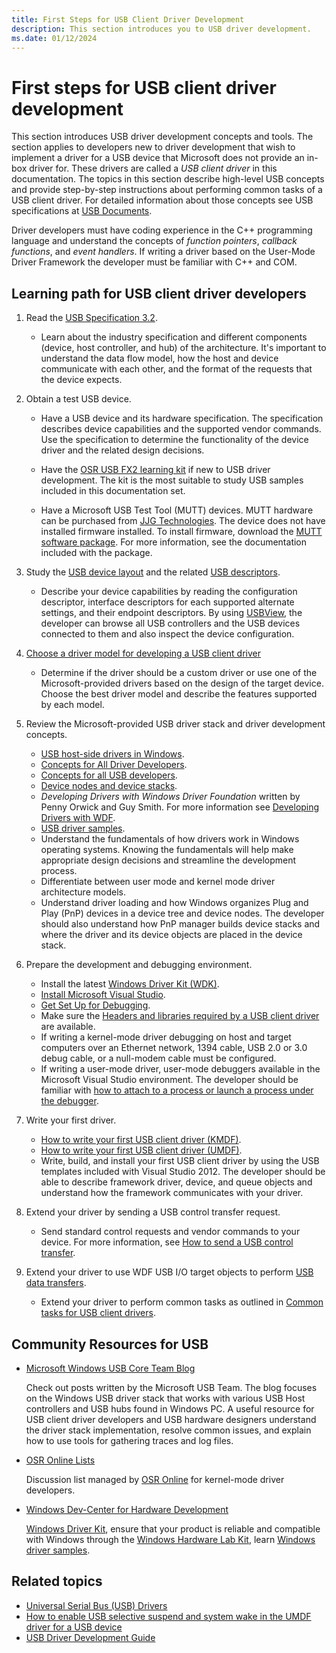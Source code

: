 ```yaml
---
title: First Steps for USB Client Driver Development
description: This section introduces you to USB driver development.
ms.date: 01/12/2024
---
```


# First steps for USB client driver development

This section introduces USB driver development concepts and tools. The section applies to developers new to driver development that wish to implement a driver for a USB device that Microsoft does not provide an in-box driver for. These drivers are called a *USB client driver* in this documentation. The topics in this section describe high-level USB concepts and provide step-by-step instructions about performing common tasks of a USB client driver. For detailed information about those concepts see USB specifications at [USB Documents](https://usb.org/documents).

Driver developers must have coding experience in the C++ programming language and understand the concepts of *function pointers*, *callback functions*, and *event handlers*. If writing a driver based on the User-Mode Driver Framework the developer must be familiar with C++ and COM.

## Learning path for USB client driver developers

1. Read the [USB Specification 3.2](https://usb.org/document-library/usb-32-specification-released-september-22-2017-and-ecns).
    - Learn about the industry specification and different components (device, host controller, and hub) of the architecture. It's important to understand the data flow model, how the host and device communicate with each other, and the format of the requests that the device expects.

1. Obtain a test USB device.
     - Have a USB device and its hardware specification. The specification describes device capabilities and the supported vendor commands. Use the specification to determine the functionality of the device driver and the related design decisions.

     - Have the [OSR USB FX2 learning kit](https://www.amazon.com/OSR-USB-FX2-Learning-Kit/dp/B07FNSYCLR) if new to USB driver development. The kit is the most suitable to study USB samples included in this documentation set.
     - Have a Microsoft USB Test Tool (MUTT) devices. MUTT hardware can be purchased from [JJG Technologies](http://www.jjgtechnologies.com/Mutt20.htm). The device does not have installed firmware installed. To install firmware, download the [MUTT software package](./microsoft-usb-test-tool--mutt--devices.md). For more information, see the documentation included with the package.

1. Study the [USB device layout](usb-device-layout.md) and the related [USB descriptors](usb-descriptors.md).
    - Describe your device capabilities by reading the configuration descriptor, interface descriptors for each supported alternate settings, and their endpoint descriptors. By using [USBView](../debugger/usbview.md), the developer can browse all USB controllers and the USB devices connected to them and also inspect the device configuration.

1. [Choose a driver model for developing a USB client driver](winusb-considerations.md)
    - Determine if the driver should be a custom driver or use one of the Microsoft-provided drivers based on the design of the target device. Choose the best driver model and describe the features supported by each model.

1. Review the Microsoft-provided USB driver stack and driver development concepts.
    - [USB host-side drivers in Windows](usb-3-0-driver-stack-architecture.md).
    - [Concepts for All Driver Developers](../gettingstarted/concepts-and-knowledge-for-all-driver-developers.md).
    - [Concepts for all USB developers](usb-concepts-for-all-developers.md).
    - [Device nodes and device stacks](../gettingstarted/device-nodes-and-device-stacks.md).
    - *Developing Drivers with Windows Driver Foundation* written by Penny Orwick and Guy Smith. For more information see [Developing Drivers with WDF](../wdf/developing-drivers-with-wdf.md).
    - [USB driver samples](usb-driver-samples-in-wdk.md).
    - Understand the fundamentals of how drivers work in Windows operating systems. Knowing the fundamentals will help make appropriate design decisions and streamline the development process.
    - Differentiate between user mode and kernel mode driver architecture models.
    - Understand driver loading and how Windows organizes Plug and Play (PnP) devices in a device tree and device nodes. The developer should also understand how PnP manager builds device stacks and where the driver and its device objects are placed in the device stack.

1. Prepare the development and debugging environment.
    - Install the latest [Windows Driver Kit (WDK)](../download-the-wdk.md).
    - [Install Microsoft Visual Studio](https://visualstudio.microsoft.com/downloads/).
    - [Get Set Up for Debugging](../debugger/getting-set-up-for-debugging.md).
    - Make sure the [Headers and libraries required by a USB client driver](headers-and-libraries-for-a-usb-client-driver.md) are available.
    - If writing a kernel-mode driver debugging on host and target computers over an Ethernet network, 1394 cable, USB 2.0 or 3.0 debug cable, or a null-modem cable must be configured.
    - If writing a user-mode driver, user-mode debuggers available in the Microsoft Visual Studio environment. The developer should be familiar with [how to attach to a process or launch a process under the debugger](../debugger/debugging-a-user-mode-process-using-visual-studio.md).

1. Write your first driver.
    - [How to write your first USB client driver (KMDF)](tutorial--write-your-first-usb-client-driver--kmdf-.md).
    - [How to write your first USB client driver (UMDF)](implement-driver-entry-for-a-usb-driver--umdf-.md).
    - Write, build, and install your first USB client driver by using the USB templates included with Visual Studio 2012. The developer should be able to describe framework driver, device, and queue objects and understand how the framework communicates with your driver.

1. Extend your driver by sending a USB control transfer request.
    - Send standard control requests and vendor commands to your device. For more information, see [How to send a USB control transfer](usb-control-transfer.md).

1. Extend your driver to use WDF USB I/O target objects to perform [USB data transfers](usb-device-i-o.md).
    - Extend your driver to perform common tasks as outlined in [Common tasks for USB client drivers](wdk-resources-for-usb-driver-development.md).

## Community Resources for USB

- [Microsoft Windows USB Core Team Blog](https://techcommunity.microsoft.com/t5/microsoft-usb-blog/bg-p/MicrosoftUSBBlog)

   Check out posts written by the Microsoft USB Team. The blog focuses on the Windows USB driver stack that works with various USB Host controllers and USB hubs found in Windows PC. A useful resource for USB client driver developers and USB hardware designers understand the driver stack implementation, resolve common issues, and explain how to use tools for gathering traces and log files.

- [OSR Online Lists](https://www.osronline.com/)

   Discussion list managed by [OSR Online](https://www.osronline.com/) for kernel-mode driver developers.

- [Windows Dev-Center for Hardware Development](../dashboard/index.md)

   [Windows Driver Kit](../download-the-wdk.md), ensure that your product is reliable and compatible with Windows through the [Windows Hardware Lab Kit](/windows-hardware/test/hlk/), learn [Windows driver samples](../samples/index.md).

## Related topics

- [Universal Serial Bus (USB) Drivers](../index.yml)
- [How to enable USB selective suspend and system wake in the UMDF driver for a USB device](./selective-suspend-in-umdf-drivers.md)
- [USB Driver Development Guide](usb-driver-development-guide.md)
